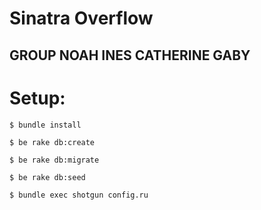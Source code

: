 # Sinatra Overflow
## GROUP NOAH INES CATHERINE GABY


# Setup:

```
$ bundle install

$ be rake db:create

$ be rake db:migrate

$ be rake db:seed

$ bundle exec shotgun config.ru

```



